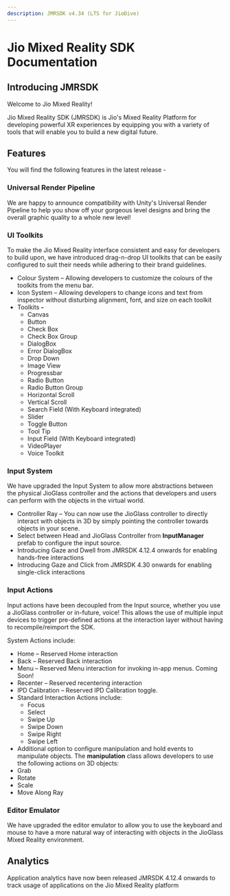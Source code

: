 ```yaml
---
description: JMRSDK v4.34 (LTS for JioDive)
---
```


# Jio Mixed Reality SDK Documentation

## Introducing JMRSDK

Welcome to Jio Mixed Reality!

Jio Mixed Reality SDK (JMRSDK) is Jio's Mixed Reality Platform for developing powerful XR experiences by equipping you with a variety of tools that will enable you to build a new digital future.

## Features

You will find the following features in the latest release -&#x20;

### Universal Render Pipeline

We are happy to announce compatibility with Unity's Universal Render Pipeline to help you show off your gorgeous level designs and bring the overall graphic quality to a whole new level!

### UI Toolkits

To make the Jio Mixed Reality interface consistent and easy for developers to build upon, we have introduced drag-n-drop UI toolkits that can be easily configured to suit their needs while adhering to their brand guidelines.

* Colour System – Allowing developers to customize the colours of the toolkits from the menu bar.
* Icon System – Allowing developers to change icons and text from inspector without disturbing alignment, font, and size on each toolkit
* Toolkits **-**
  * Canvas
  * Button
  * Check Box&#x20;
  * Check Box Group
  * DialogBox
  * Error DialogBox
  * Drop Down
  * Image View
  * Progressbar
  * Radio Button
  * Radio Button Group
  * Horizontal Scroll
  * Vertical Scroll
  * Search Field (With Keyboard integrated)
  * Slider
  * Toggle Button
  * Tool Tip
  * Input Field (With Keyboard integrated)
  * VideoPlayer
  * Voice Toolkit

### Input System

We have upgraded the Input System to allow more abstractions between the physical JioGlass controller and the actions that developers and users can perform with the objects in the virtual world.

* Controller Ray – You can now use the JioGlass controller to directly interact with objects in 3D by simply pointing the controller towards objects in your scene.
* Select between Head and JioGlass Controller from **InputManager** prefab to configure the input source.
* Introducing Gaze and Dwell from JMRSDK 4.12.4 onwards for enabling hands-free interactions
* Introducing Gaze and Click from JMRSDK 4.30 onwards for enabling single-click interactions

### Input Actions

Input actions have been decoupled from the Input source, whether you use a JioGlass controller or in-future, voice! This allows the use of multiple input devices to trigger pre-defined actions at the interaction layer without having to recompile/reimport the SDK.

System Actions include:

* Home – Reserved Home interaction
* Back – Reserved Back interaction
* Menu – Reserved Menu interaction for invoking in-app menus. Coming Soon!
* Recenter – Reserved recentering interaction
* IPD Calibration – Reserved IPD Calibration toggle.
* Standard Interaction Actions include:
  * Focus
  * Select
  * Swipe Up
  * Swipe Down
  * Swipe Right
  * Swipe Left
* Additional option to configure manipulation and hold events to manipulate objects. The **manipulation** class allows developers to use the following actions on 3D objects:
* Grab
* Rotate
* Scale
* Move Along Ray

### Editor Emulator

We have upgraded the editor emulator to allow you to use the keyboard and mouse to have a more natural way of interacting with objects in the JioGlass Mixed Reality environment.

## Analytics

Application analytics have now been released JMRSDK 4.12.4 onwards to track usage of applications on the Jio Mixed Reality platform
